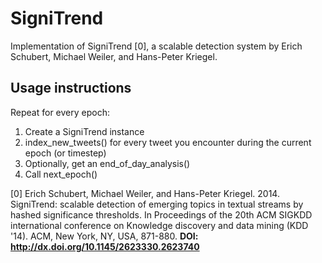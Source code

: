 # SigniTrend

Implementation of SigniTrend [0], a scalable detection system by Erich Schubert, Michael Weiler, and Hans-Peter Kriegel.

## Usage instructions
Repeat for every epoch:

  1) Create a SigniTrend instance
  2) index_new_tweets() for every tweet you encounter during the current epoch (or timestep)
  3) Optionally, get an end_of_day_analysis()
  4) Call next_epoch()

[0] Erich Schubert, Michael Weiler, and Hans-Peter Kriegel. 2014. SigniTrend: scalable detection of emerging topics
in textual streams by hashed significance thresholds. In Proceedings of the 20th ACM SIGKDD international
conference on Knowledge discovery and data mining (KDD '14). ACM, New York, NY, USA, 871-880.
**DOI: http://dx.doi.org/10.1145/2623330.2623740**